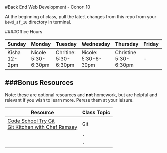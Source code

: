 #Back End Web Development - Cohort 10 

At the beginning of class, pull the latest changes from this repo from your `bewd_sf_10` directory in terminal.

####Office Hours

| Sunday | Monday | Tuesday | Wednesday | Thursday | Friday | Saturday |
| ------ | ------ | ------- | --------- | -------- | ------ | -------- |
| Kisha <br> 12-2pm | Nicole <br> 5:30-6:30pm | Chritine: <br> 5:30-6:30pm | Nicole: <br> 5:30-6-30pm | Christine <br> 5:30-6:30pm | - | - | 


###Bonus Resources
-------
Note: these are optional resources and **not** homework, but are helpful and relevant if you wish to learn more. Peruse them at your leisure.

| Resource | Class Topic |
| -------- | ----------- |
| [Code School Try Git](https://www.codeschool.com/courses/try-git) <br/>[Git Kitchen with Chef Ramsey](http://bloggytoons.com/posts/2013/10/10/git-kitchen-wchef-ramsay) | Git |
|          | - |
|          | - |
